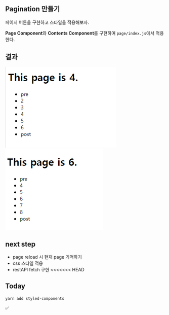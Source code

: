 ## Pagination 만들기

페이지 버튼을 구현하고 스타일을 적용해보자.


**Page Component**와 **Contents Component**를 구현하여 `page/index.js`에서 적용한다.

## 결과
![캡쳐1](/public/post1.PNG) ![캡쳐2](/public/post2.PNG)

## next step
 + page reload 시 현재 page 기억하기
 + css 스타일 적용
 + restAPI fetch 구현
<<<<<<< HEAD


## Today

`yarn add styled-components`

:white_check_mark:
